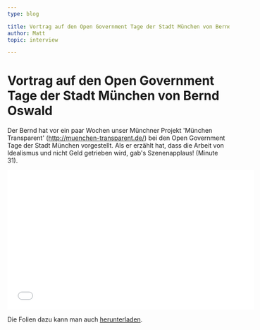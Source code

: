 ```yaml
---
type: blog

title: Vortrag auf den Open Government Tage der Stadt München von Bernd Oswald
author: Matt
topic: interview

---
```


# Vortrag auf den Open Government Tage der Stadt München von Bernd Oswald

Der Bernd hat vor ein paar Wochen unser Münchner Projekt 'München Transparent' (http://muenchen-transparent.de/) bei den Open Government Tage der Stadt München vorgestellt. Als er erzählt hat, dass die Arbeit von Idealismus und nicht Geld getrieben wird, gab's Szenenapplaus! (Minute 31).

<iframe width="560" height="315" src="//www.youtube.com/embed/DHlAfzTK8Tc?rel=0" frameborder="0" allowfullscreen></iframe>

Die Folien dazu kann man auch <a href="http://www.muenchen.de/rathaus/dms/Home/Stadtverwaltung/Direktorium/IT-Beauftragte/opengovtage-2015/DigiEngagement_Oswald_Open_Government_Tage_LHM_2015.pdf">herunterladen</a>.
